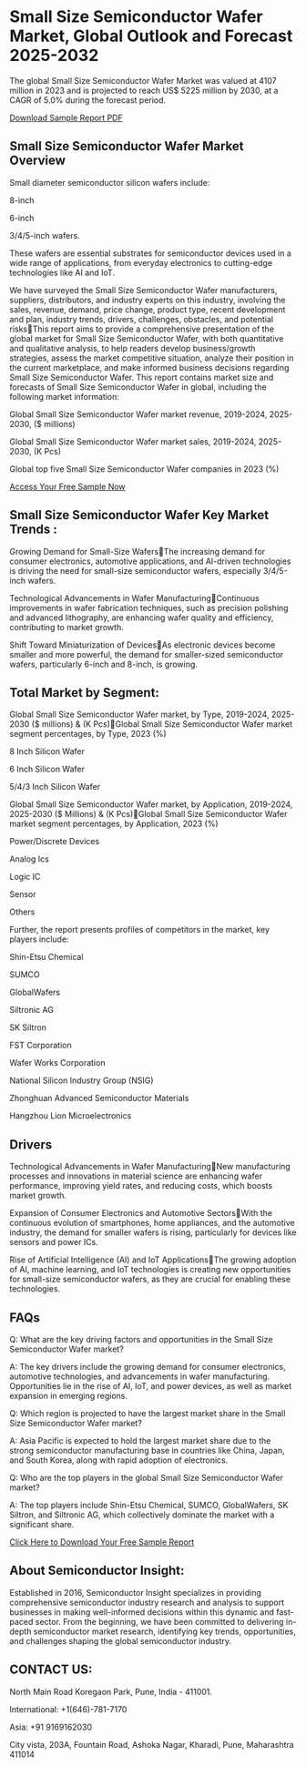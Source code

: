<h1>Small Size Semiconductor Wafer Market, Global Outlook and Forecast 2025-2032</h1>

The global Small Size Semiconductor Wafer Market was valued at 4107 million in 2023 and is projected to reach US$ 5225 million by 2030, at a CAGR of 5.0% during the forecast period.

[Download Sample Report PDF](https://semiconductorinsight.com/download-sample-report/?product_id=92853) 

<h2>Small Size Semiconductor Wafer Market Overview</h2>

Small diameter semiconductor silicon wafers include:

8-inch

6-inch

3/4/5-inch wafers.

These wafers are essential substrates for semiconductor devices used in a wide range of applications, from everyday electronics to cutting-edge technologies like AI and IoT.

We have surveyed the Small Size Semiconductor Wafer manufacturers, suppliers, distributors, and industry experts on this industry, involving the sales, revenue, demand, price change, product type, recent development and plan, industry trends, drivers, challenges, obstacles, and potential risksThis report aims to provide a comprehensive presentation of the global market for Small Size Semiconductor Wafer, with both quantitative and qualitative analysis, to help readers develop business/growth strategies, assess the market competitive situation, analyze their position in the current marketplace, and make informed business decisions regarding Small Size Semiconductor Wafer. This report contains market size and forecasts of Small Size Semiconductor Wafer in global, including the following market information:

Global Small Size Semiconductor Wafer market revenue, 2019-2024, 2025-2030, ($ millions)

Global Small Size Semiconductor Wafer market sales, 2019-2024, 2025-2030, (K Pcs)

Global top five Small Size Semiconductor Wafer companies in 2023 (%)

[Access Your Free Sample Now
](https://semiconductorinsight.com/report/small-size-semiconductor-wafer-market-size/)

<h2>Small Size Semiconductor Wafer Key Market Trends  :</h2>

Growing Demand for Small-Size WafersThe increasing demand for consumer electronics, automotive applications, and AI-driven technologies is driving the need for small-size semiconductor wafers, especially 3/4/5-inch wafers.

Technological Advancements in Wafer ManufacturingContinuous improvements in wafer fabrication techniques, such as precision polishing and advanced lithography, are enhancing wafer quality and efficiency, contributing to market growth.

Shift Toward Miniaturization of DevicesAs electronic devices become smaller and more powerful, the demand for smaller-sized semiconductor wafers, particularly 6-inch and 8-inch, is growing.

<h2>Total Market by Segment:</h2>

Global Small Size Semiconductor Wafer market, by Type, 2019-2024, 2025-2030 ($ millions) & (K Pcs)Global Small Size Semiconductor Wafer market segment percentages, by Type, 2023 (%)

8 Inch Silicon Wafer

6 Inch Silicon Wafer

5/4/3 Inch Silicon Wafer

Global Small Size Semiconductor Wafer market, by Application, 2019-2024, 2025-2030 ($ Millions) & (K Pcs)Global Small Size Semiconductor Wafer market segment percentages, by Application, 2023 (%)

Power/Discrete Devices

Analog Ics

Logic IC

Sensor

Others

Further, the report presents profiles of competitors in the market, key players include:

Shin-Etsu Chemical

SUMCO

GlobalWafers

Siltronic AG

SK Siltron

FST Corporation

Wafer Works Corporation

National Silicon Industry Group (NSIG)

Zhonghuan Advanced Semiconductor Materials

Hangzhou Lion Microelectronics

<h2>Drivers</h2>

Technological Advancements in Wafer ManufacturingNew manufacturing processes and innovations in material science are enhancing wafer performance, improving yield rates, and reducing costs, which boosts market growth.

Expansion of Consumer Electronics and Automotive SectorsWith the continuous evolution of smartphones, home appliances, and the automotive industry, the demand for smaller wafers is rising, particularly for devices like sensors and power ICs.

Rise of Artificial Intelligence (AI) and IoT ApplicationsThe growing adoption of AI, machine learning, and IoT technologies is creating new opportunities for small-size semiconductor wafers, as they are crucial for enabling these technologies.

<h2>FAQs</h2>

Q: What are the key driving factors and opportunities in the Small Size Semiconductor Wafer market?

A: The key drivers include the growing demand for consumer electronics, automotive technologies, and advancements in wafer manufacturing. Opportunities lie in the rise of AI, IoT, and power devices, as well as market expansion in emerging regions.

Q: Which region is projected to have the largest market share in the Small Size Semiconductor Wafer market?

A: Asia Pacific is expected to hold the largest market share due to the strong semiconductor manufacturing base in countries like China, Japan, and South Korea, along with rapid adoption of electronics.

Q: Who are the top players in the global Small Size Semiconductor Wafer market?

A: The top players include Shin-Etsu Chemical, SUMCO, GlobalWafers, SK Siltron, and Siltronic AG, which collectively dominate the market with a significant share.

[Click Here to Download Your Free Sample Report ](https://semiconductorinsight.com/download-sample-report/?product_id=92853)

<h2>About Semiconductor Insight:</h2>

Established in 2016, Semiconductor Insight specializes in providing comprehensive semiconductor industry research and analysis to support businesses in making well-informed decisions within this dynamic and fast-paced sector. From the beginning, we have been committed to delivering in-depth semiconductor market research, identifying key trends, opportunities, and challenges shaping the global semiconductor industry.

<h2>CONTACT US:</h2>

North Main Road Koregaon Park, Pune, India - 411001.

International: +1(646)-781-7170

Asia: +91 9169162030

City vista, 203A, Fountain Road, Ashoka Nagar, Kharadi, Pune, Maharashtra 411014

